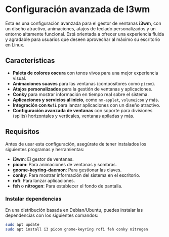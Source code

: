 # Configuración avanzada de I3wm

Esta es una configuración avanzada para el gestor de ventanas **i3wm**, con un diseño atractivo, animaciones, atajos de teclado personalizados y un entorno altamente funcional. Está orientada a ofrecer una experiencia fluida y agradable para usuarios que deseen aprovechar al máximo su escritorio en Linux.

## Características

- **Paleta de colores oscura** con tonos vivos para una mejor experiencia visual.
- **Animaciones suaves** para las ventanas (compositores como `picom`).
- **Atajos personalizados** para la gestión de ventanas y aplicaciones.
- **Conky** para mostrar información en tiempo real sobre el sistema.
- **Aplicaciones y servicios al inicio**, como `nm-applet`, `volumeicon` y más.
- **Integración con `Rofi`** para lanzar aplicaciones con un diseño atractivo.
- **Configuración avanzada de ventanas** con soporte para divisiones (splits) horizontales y verticales, ventanas apiladas y más.

## Requisitos

Antes de usar esta configuración, asegúrate de tener instalados los siguientes programas y herramientas:

- **i3wm**: El gestor de ventanas.
- **picom**: Para animaciones de ventanas y sombras.
- **gnome-keyring-daemon**: Para gestionar las claves.
- **conky**: Para mostrar información del sistema en el escritorio.
- **rofi**: Para lanzar aplicaciones.
- **feh** o **nitrogen**: Para establecer el fondo de pantalla.

### Instalar dependencias

En una distribución basada en Debian/Ubuntu, puedes instalar las dependencias con los siguientes comandos:

```bash
sudo apt update
sudo apt install i3 picom gnome-keyring rofi feh conky nitrogen
